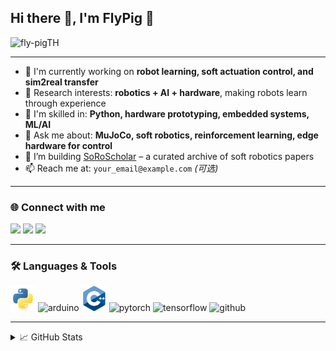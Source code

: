 ## Hi there 👋, I'm FlyPig 🤖</h1>
<p align="left">
  <img src="https://komarev.com/ghpvc/?username=fly-pigTH&label=Profile%20views&color=0e75b6&style=flat" alt="fly-pigTH" />
</p>

---

- 🔭 I'm currently working on **robot learning, soft actuation control, and sim2real transfer**  
- 🧠 Research interests: **robotics + AI + hardware**, making robots learn through experience  
- 🧰 I'm skilled in: **Python, hardware prototyping, embedded systems, ML/AI**  
- 💬 Ask me about: **MuJoCo, soft robotics, reinforcement learning, edge hardware for control**
- 🧾 I’m building [SoRoScholar](https://github.com/fly-pigTH/awesome-soft-robot-papers) – a curated archive of soft robotics papers  
- 📫 Reach me at: `your_email@example.com` *(可选)*

---

### 🌐 Connect with me

<p align="left">
<a href="https://twitter.com/yourhandle"><img src="https://img.shields.io/badge/Twitter-%231DA1F2.svg?style=flat&logo=twitter&logoColor=white"/></a>
<a href="https://linkedin.com/in/yourname"><img src="https://img.shields.io/badge/LinkedIn-%230077B5.svg?style=flat&logo=linkedin&logoColor=white"/></a>
<a href="https://your-blog.com"><img src="https://img.shields.io/badge/Blog-Medium-black?style=flat&logo=medium&logoColor=white"/></a>
</p>

---

### 🛠️ Languages & Tools

<p align="left">
  <img src="https://raw.githubusercontent.com/devicons/devicon/master/icons/python/python-original.svg" alt="python" width="40" height="40"/>
  <img src="https://cdn.worldvectorlogo.com/logos/arduino-1.svg" alt="arduino" width="40" height="40"/>
  <img src="https://raw.githubusercontent.com/devicons/devicon/master/icons/cplusplus/cplusplus-original.svg" alt="cpp" width="40" height="40"/>
  <img src="https://www.vectorlogo.zone/logos/pytorch/pytorch-icon.svg" alt="pytorch" width="40" height="40"/>
  <img src="https://www.vectorlogo.zone/logos/tensorflow/tensorflow-icon.svg" alt="tensorflow" width="40" height="40"/>
  <img src="https://www.vectorlogo.zone/logos/github/github-icon.svg" alt="github" width="40" height="40"/>
</p>

---

<details>
  <summary>📈 GitHub Stats</summary>

  <img align="left" width="400" src="https://github-readme-stats.vercel.app/api?username=fly-pigTH&show_icons=true&theme=radical"/>
  <img align="right" width="300" src="https://github-readme-stats.vercel.app/api/top-langs?username=fly-pigTH&layout=compact" />
</details>
